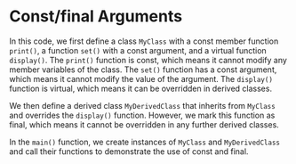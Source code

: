 # Const/final Arguments
In this code, we first define a class `MyClass` with a const member function `print()`, a function `set()` with a const argument, and a virtual function `display()`. The `print()` function is const, which means it cannot modify any member variables of the class. The `set()` function has a const argument, which means it cannot modify the value of the argument. The `display()` function is virtual, which means it can be overridden in derived classes.

We then define a derived class `MyDerivedClass` that inherits from `MyClass` and overrides the `display()` function. However, we mark this function as final, which means it cannot be overridden in any further derived classes.

In the `main()` function, we create instances of `MyClass` and `MyDerivedClass` and call their functions to demonstrate the use of const and final.
